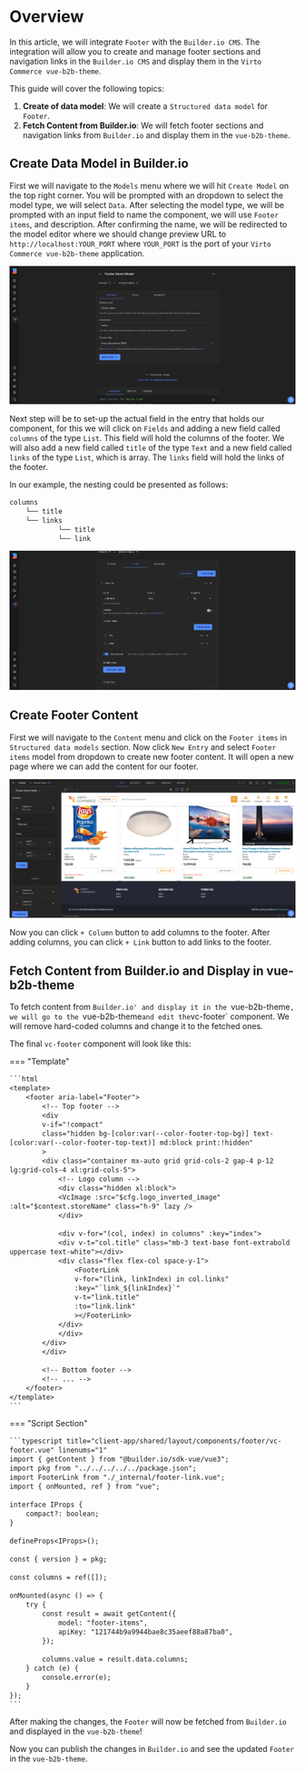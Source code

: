 # Overview

In this article, we will integrate `Footer` with the `Builder.io CMS`. The integration will allow you to create and manage footer sections and navigation links in the `Builder.io CMS` and display them in the `Virto Commerce vue-b2b-theme`.

This guide will cover the following topics:

1. **Create of data model**: We will create a `Structured data model` for `Footer`.
2. **Fetch Content from Builder.io**: We will fetch footer sections and navigation links from `Builder.io` and display them in the `vue-b2b-theme`.

## Create Data Model in Builder.io

First we will navigate to the `Models` menu where we will hit `Create Model` on the top right corner. You will be prompted with an dropdown to select the model type, we will select `Data`. After selecting the model type, we will be prompted with an input field to name the component, we will use `Footer items`, and description. After confirming the name, we will be redirected to the model editor where we should change preview URL to `http://localhost:YOUR_PORT` where `YOUR_PORT` is the port of your `Virto Commerce vue-b2b-theme` application.

![Create Footer Model](../media/create-footer-model.png)

Next step will be to set-up the actual field in the entry that holds our component, for this we will click on `Fields` and adding a new field called `columns` of the type `List`. This field will hold the columns of the footer. We will also add a new field called `title` of the type `Text` and a new field called `links` of the type `List`, which is array. The `links` field will hold the links of the footer.

In our example, the nesting could be presented as follows:

```text
columns
    └── title
    └── links
            └── title
            └── link
```

![Add Footer Columns](../media/add-footer-columns-builder.png)

## Create Footer Content

First we will navigate to the `Content` menu and click on the `Footer items` in `Structured data models` section. Now click `New Entry` and select `Footer items` model from dropdown to create new footer content. It will open a new page where we can add the content for our footer.

![Footer Block](../media/footer-block-builder.png)

Now you can click `+ Column` button to add  columns to the footer. After adding columns, you can click `+ Link` button to add links to the footer.

## Fetch Content from Builder.io and Display in vue-b2b-theme

To fetch content from `Builder.io' and display it in the `vue-b2b-theme`, we will go to the `vue-b2b-theme` and edit the `vc-footer` component. We will remove hard-coded columns and change it to the fetched ones.

The final `vc-footer` component will look like this:

=== "Template"

    ```html
    <template>
        <footer aria-label="Footer">
            <!-- Top footer -->
            <div
            v-if="!compact"
            class="hidden bg-[color:var(--color-footer-top-bg)] text-[color:var(--color-footer-top-text)] md:block print:!hidden"
            >
            <div class="container mx-auto grid grid-cols-2 gap-4 p-12 lg:grid-cols-4 xl:grid-cols-5">
                <!-- Logo column -->
                <div class="hidden xl:block">
                <VcImage :src="$cfg.logo_inverted_image" :alt="$context.storeName" class="h-9" lazy />
                </div>

                <div v-for="(col, index) in columns" :key="index">
                <div v-t="col.title" class="mb-3 text-base font-extrabold uppercase text-white"></div>
                <div class="flex flex-col space-y-1">
                    <FooterLink
                    v-for="(link, linkIndex) in col.links"
                    :key="`link_${linkIndex}`"
                    v-t="link.title"
                    :to="link.link"
                    ></FooterLink>
                </div>
                </div>
            </div>
            </div>

            <!-- Bottom footer -->
            <!-- ... -->
        </footer>
    </template>
    ```

=== "Script Section"

    ```typescript title="client-app/shared/layout/components/footer/vc-footer.vue" linenums="1"
    import { getContent } from "@builder.io/sdk-vue/vue3";
    import pkg from "../../../../../package.json";
    import FooterLink from "./_internal/footer-link.vue";
    import { onMounted, ref } from "vue";

    interface IProps {
        compact?: boolean;
    }

    defineProps<IProps>();

    const { version } = pkg;

    const columns = ref([]);

    onMounted(async () => {
        try {
            const result = await getContent({
                model: "footer-items",
                apiKey: "121744b9a9944bae8c35aeef88a87ba0",
            });

            columns.value = result.data.columns;
        } catch (e) {
            console.error(e);
        }
    });
    ```

After making the changes, the `Footer` will now be fetched from `Builder.io` and displayed in the `vue-b2b-theme`!

Now you can publish the changes in `Builder.io` and see the updated `Footer` in the `vue-b2b-theme`.
